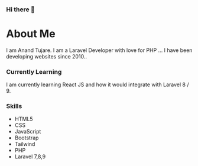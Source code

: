 ### Hi there 👋

# About Me
I am Anand Tujare. I am a Laravel Developer with love for PHP ... I have been developing websites since 2010..

### Currently Learning
I am currently learning React JS and how it would integrate with Laravel 8 / 9.

### Skills
- HTML5
- CSS
- JavaScript
- Bootstrap
- Tailwind
- PHP
- Laravel 7,8,9
